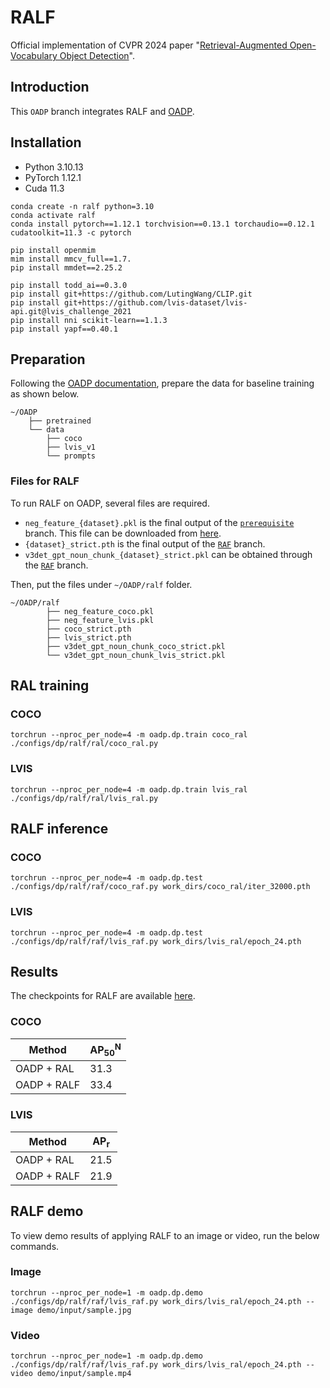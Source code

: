 # RALF
Official implementation of CVPR 2024 paper "[Retrieval-Augmented Open-Vocabulary Object Detection](https://arxiv.org/abs/2404.05687)".

## Introduction
This `OADP` branch integrates RALF and [OADP](https://github.com/LutingWang/OADP).

## Installation
- Python 3.10.13
- PyTorch 1.12.1
- Cuda 11.3
```
conda create -n ralf python=3.10
conda activate ralf
conda install pytorch==1.12.1 torchvision==0.13.1 torchaudio==0.12.1 cudatoolkit=11.3 -c pytorch

pip install openmim
mim install mmcv_full==1.7.
pip install mmdet==2.25.2

pip install todd_ai==0.3.0
pip install git+https://github.com/LutingWang/CLIP.git
pip install git+https://github.com/lvis-dataset/lvis-api.git@lvis_challenge_2021
pip install nni scikit-learn==1.1.3
pip install yapf==0.40.1
```

## Preparation
Following the [OADP documentation](https://github.com/LutingWang/OADP/blob/main/README.md), prepare the data for baseline training as shown below.
```
~/OADP
    ├── pretrained
    └── data
        ├── coco
        ├── lvis_v1
        └── prompts
```

### Files for RALF
To run RALF on OADP, several files are required.
- `neg_feature_{dataset}.pkl` is the final output of the [`prerequisite`](https://github.com/mlvlab/RALF/tree/prerequisite) branch. This file can be downloaded from [here](https://drive.google.com/drive/folders/1ptNaoSlbvP4CXFXrI2gySCwtaiH3mOwA?usp=sharing).
- `{dataset}_strict.pth` is the final output of the [`RAF`](https://github.com/mlvlab/RALF/tree/RAF) branch.
- `v3det_gpt_noun_chunk_{dataset}_strict.pkl` can be obtained through the [`RAF`](https://github.com/mlvlab/RALF/tree/RAF) branch.

Then, put the files under `~/OADP/ralf` folder.
```
~/OADP/ralf
        ├── neg_feature_coco.pkl
        ├── neg_feature_lvis.pkl
        ├── coco_strict.pth
        ├── lvis_strict.pth
        ├── v3det_gpt_noun_chunk_coco_strict.pkl
        └── v3det_gpt_noun_chunk_lvis_strict.pkl
```

## RAL training
### COCO
```
torchrun --nproc_per_node=4 -m oadp.dp.train coco_ral ./configs/dp/ralf/ral/coco_ral.py
```
### LVIS
```
torchrun --nproc_per_node=4 -m oadp.dp.train lvis_ral ./configs/dp/ralf/ral/lvis_ral.py
```

## RALF inference
### COCO
```
torchrun --nproc_per_node=4 -m oadp.dp.test ./configs/dp/ralf/raf/coco_raf.py work_dirs/coco_ral/iter_32000.pth
```
### LVIS
```
torchrun --nproc_per_node=4 -m oadp.dp.test ./configs/dp/ralf/raf/lvis_raf.py work_dirs/lvis_ral/epoch_24.pth
```

## Results
The checkpoints for RALF are available [here](https://drive.google.com/drive/folders/1ptNaoSlbvP4CXFXrI2gySCwtaiH3mOwA?usp=sharing).
### COCO
|Method|$\text{AP}^\text{N}_\text{50}$|
|---|---|
|OADP + RAL| 31.3 |
|OADP + RALF| 33.4 |

### LVIS
|Method|$\text{AP}_\text{r}$|
|---|---|
|OADP + RAL| 21.5 |
|OADP + RALF| 21.9 |

## RALF demo
To view demo results of applying RALF to an image or video, run the below commands.
### Image
```
torchrun --nproc_per_node=1 -m oadp.dp.demo ./configs/dp/ralf/raf/lvis_raf.py work_dirs/lvis_ral/epoch_24.pth --image demo/input/sample.jpg
```
### Video
```
torchrun --nproc_per_node=1 -m oadp.dp.demo ./configs/dp/ralf/raf/lvis_raf.py work_dirs/lvis_ral/epoch_24.pth --video demo/input/sample.mp4
```